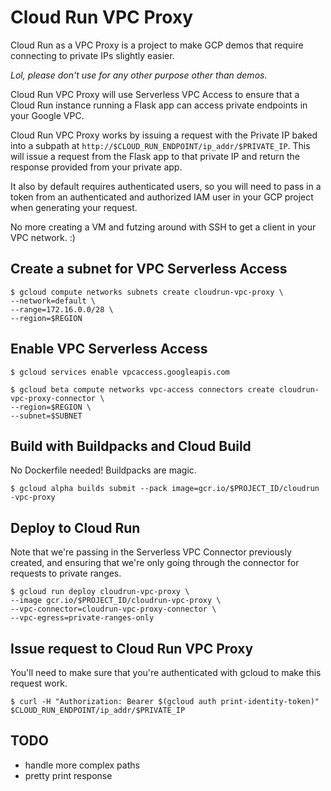 # Cloud Run VPC Proxy

Cloud Run as a VPC Proxy is a project to make GCP demos that require connecting to private IPs slightly easier. 

*Lol, please don't use for any other purpose other than demos.*

Cloud Run VPC Proxy will use Serverless VPC Access to ensure that a Cloud Run instance running a Flask app can access private endpoints in your Google VPC.

Cloud Run VPC Proxy works by issuing a request with the Private IP baked into a subpath at `http://$CLOUD_RUN_ENDPOINT/ip_addr/$PRIVATE_IP`. This will issue a request from the Flask app to that private IP and return the response provided from your private app. 

It also by default requires authenticated users, so you will need to pass in a token from an authenticated and authorized IAM user in your GCP project when generating your request.


No more creating a VM and futzing around with SSH to get a client in your VPC network. :)


## Create a subnet for VPC Serverless Access

```
$ gcloud compute networks subnets create cloudrun-vpc-proxy \
--network=default \
--range=172.16.0.0/28 \
--region=$REGION
```

## Enable VPC Serverless Access

```
$ gcloud services enable vpcaccess.googleapis.com
```
```
$ gcloud beta compute networks vpc-access connectors create cloudrun-vpc-proxy-connector \
--region=$REGION \
--subnet=$SUBNET
```
## Build with Buildpacks and Cloud Build

No Dockerfile needed! Buildpacks are magic.

```
$ gcloud alpha builds submit --pack image=gcr.io/$PROJECT_ID/cloudrun
-vpc-proxy
```

## Deploy to Cloud Run

Note that we're passing in the Serverless VPC Connector previously created, and ensuring that we're only going through the connector for requests to private ranges.

```
$ gcloud run deploy cloudrun-vpc-proxy \
--image gcr.io/$PROJECT_ID/cloudrun-vpc-proxy \
--vpc-connector=cloudrun-vpc-proxy-connector \
--vpc-egress=private-ranges-only
```

## Issue request to Cloud Run VPC Proxy

You'll need to make sure that you're authenticated with gcloud to make this request work.

```
$ curl -H "Authorization: Bearer $(gcloud auth print-identity-token)" $CLOUD_RUN_ENDPOINT/ip_addr/$PRIVATE_IP
```

## TODO

- handle more complex paths
- pretty print response